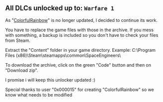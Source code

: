 ## All DLCs unlocked up to: `Warfare 1`

As "[ColorfulRainbow](https://github.com/0x000015/ColorfulRainbow)" is no longer updated, I decided to continue its work.

You have to replace the game files with those in the archive.
If you mess with something, a backup is included so you don't have to check your files from Steam.

Extract the "Content" folder in your game directory.
Example: C:\Program Files (x86)\Steam\steamapps\common\SpaceEngineers\

To download the archive, click on the green "Code" button and then on "Download zip".

I promise i will keep this unlocker updated :)


Special thanks to user "0x000015" for creating "ColorfulRainbow" so we know what needs to be modified
